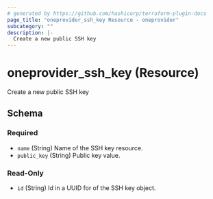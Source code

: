 ```yaml
---
# generated by https://github.com/hashicorp/terraform-plugin-docs
page_title: "oneprovider_ssh_key Resource - oneprovider"
subcategory: ""
description: |-
  Create a new public SSH key
---
```


# oneprovider_ssh_key (Resource)

Create a new public SSH key



<!-- schema generated by tfplugindocs -->
## Schema

### Required

- `name` (String) Name of the SSH key resource.
- `public_key` (String) Public key value.

### Read-Only

- `id` (String) Id in a UUID for of the SSH key object.

